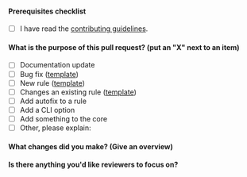 <!--
    Thank you for contributing!

    ESLint adheres to the [JS Foundation Code of Conduct](https://eslint.org/conduct).
-->

#### Prerequisites checklist

- [ ] I have read the [contributing guidelines](https://github.com/eslint/eslint/blob/HEAD/CONTRIBUTING.md).

#### What is the purpose of this pull request? (put an "X" next to an item)

<!--
    The following template is intentionally not a markdown checkbox list for the reasons
    explained in https://github.com/eslint/eslint/pull/12848#issuecomment-580302888
-->

- [ ] Documentation update
- [ ] Bug fix ([template](https://raw.githubusercontent.com/eslint/eslint/HEAD/templates/bug-report.md))
- [ ] New rule ([template](https://raw.githubusercontent.com/eslint/eslint/HEAD/templates/rule-proposal.md))
- [ ] Changes an existing rule ([template](https://raw.githubusercontent.com/eslint/eslint/HEAD/templates/rule-change-proposal.md))
- [ ] Add autofix to a rule
- [ ] Add a CLI option
- [ ] Add something to the core
- [ ] Other, please explain:

<!--
    If the item you've checked above has a template, please paste the template questions below and answer them. (If this pull request is addressing an issue, you can just paste a link to the issue here instead.)
-->

<!--
    Please ensure your pull request is ready:

    - Read the pull request guide (https://eslint.org/docs/developer-guide/contributing/pull-requests)
    - Include tests for this change
    - Update documentation for this change (if appropriate)
-->

<!--
    The following is required for all pull requests:
-->

#### What changes did you make? (Give an overview)

#### Is there anything you'd like reviewers to focus on?

<!-- markdownlint-disable-file MD004 -->
